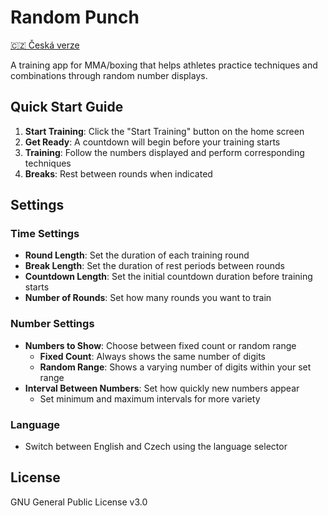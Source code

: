 # Random Punch

[🇨🇿 Česká verze](README_CS.md)

A training app for MMA/boxing that helps athletes practice techniques and combinations through random number displays.

## Quick Start Guide

1. **Start Training**: Click the "Start Training" button on the home screen
2. **Get Ready**: A countdown will begin before your training starts
3. **Training**: Follow the numbers displayed and perform corresponding techniques
4. **Breaks**: Rest between rounds when indicated

## Settings

### Time Settings
- **Round Length**: Set the duration of each training round
- **Break Length**: Set the duration of rest periods between rounds
- **Countdown Length**: Set the initial countdown duration before training starts
- **Number of Rounds**: Set how many rounds you want to train

### Number Settings
- **Numbers to Show**: Choose between fixed count or random range
  - **Fixed Count**: Always shows the same number of digits
  - **Random Range**: Shows a varying number of digits within your set range
- **Interval Between Numbers**: Set how quickly new numbers appear
  - Set minimum and maximum intervals for more variety

### Language
- Switch between English and Czech using the language selector

## License
GNU General Public License v3.0
